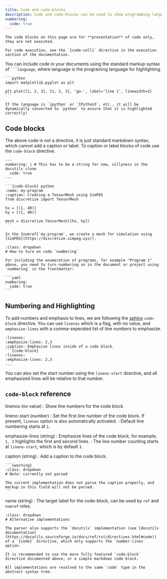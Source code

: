 ```yaml
---
title: Code and code-blocks
description: Code and code-blocks can be used to show programming languages.
numbering:
  code: true
---
```


```{warning}
The code blocks on this page are for **presentation** of code only, they are not executed.

For code execution, see the `{code-cell}` directive in the execution section of the documentation.
```

You can include code in your documents using the standard markup syntax of ` ```language `,
where language is the programing language for highlighting.

````{myst}
```python
import matplotlib.pyplot as plt

plt.plot([1, 2, 3], [1, 2, 3], 'go-', label='line 1', linewidth=2)
```
````

```{note}
If the language is `ipython` or `IPython3`, etc., it will be dynamically converted to `python` to ensure that it is highlighted correctly!
```

## Code blocks

The above code is not a directive, it is just standard markdown syntax, which cannot add a caption or label. To caption or label blocks of code use the `code-block` directive.

````{myst}
---
numbering: | # This has to be a string for now, sillyness in the docutils clone
  code: true
---

```{code-block} python
:name: my-program
:caption: Creating a TensorMesh using SimPEG
from discretize import TensorMesh

hx = [(1, 40)]
hy = [(1, 40)]

mesh = discretize.TensorMesh([hx, hy])
```

In the {numref}`my-program`, we create a mesh for simulation using [SimPEG](https://discretize.simpeg.xyz/).
````

````{attention}
:class: dropdown
# How to turn on code `numbering`

For including the enumeration of programs, for example "Program 1" above, you need to turn numbering on in the document or project using `numbering` in the frontmatter:

```yaml
numbering:
  code: true
```
````

## Numbering and Highlighting

To add numbers and emphasis to lines, we are following the [sphinx](https://www.sphinx-doc.org/en/master/usage/restructuredtext/directives.html#directive-code-block) `code-block` directive. You can use `linenos` which is a flag, with no value, and `emphasize-lines` with a comma-seperated list of line numbers to emphasize.

````{code-block} md
:linenos:
:emphasize-lines: 2,3
:caption: Emphasize lines inside of a code block.
```{code-block}
:linenos:
:emphasize-lines: 2,3
...
````

You can also set the start number using the `lineno-start` directive, and all emphasized lines will be relative to that number.

## `code-block` reference

linenos (no value)
: Show line numbers for the code block

lineno-start (number)
: Set the first line number of the code block. If present, `linenos` option is also automatically activated.
: Default line numbering starts at `1`.

emphasize-lines (string)
: Emphasize lines of the code block, for example, `1, 2` highlights the first and second lines.
: The line number counting starts at `lineno-start`, which is by default `1`.

caption (string)
: Add a caption to the code block.

    ```{warning}
    :class: dropdown
    # Note: currently not parsed

    The current implementation does not parse the caption properly, and markup in this field will not be parsed.
    ```

name (string)
: The target label for the code-block, can be used by `ref` and `numref` roles.

```{note}
:class: dropdown
# Alternative implementations

The parser also supports the `docutils` implementation (see [docutils documentation](https://docutils.sourceforge.io/docs/ref/rst/directives.html#code)) of a `{code}` directive, which only supports the `number-lines` option.

It is recommended to use the more fully featured `code-block` directive documented above, or a simple markdown code block.

All implementations are resolved to the same `code` type in the abstract syntax tree.
```
